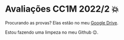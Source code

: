 # Avaliações CC1M 2022/2 💥

Procurando as provas? Elas estão no meu [Google Drive](https://drive.google.com/drive/folders/1hh-r0fha4J60HCjL40GaOPSj21DBRhCd?usp=sharing).

Estou fazendo uma limpeza no meu Github 😉.
